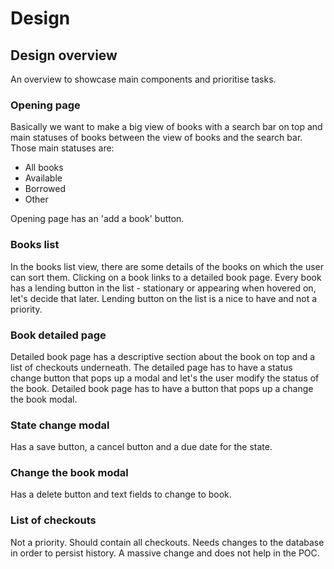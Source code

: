 # Design

## Design overview

An overview to showcase main components and prioritise tasks.

### Opening page

Basically we want to make a big view of books with a search bar on top and main statuses of books between the view of books and the search bar. Those main statuses are:

- All books
- Available
- Borrowed
- Other

Opening page has an 'add a book' button.

### Books list

In the books list view, there are some details of the books on which the user can sort them. Clicking on a book links to a detailed book page. Every book has a lending button in the list - stationary or appearing when hovered on, let's decide that later. Lending button on the list is a nice to have and not a priority.


### Book detailed page

Detailed book page has a descriptive section about the book on top and a list of checkouts underneath. The detailed page has to have a status change button that pops up a modal and let's the user modify the status of the book. Detailed book page has to have a button that pops up a change the book modal. 

### State change modal

Has a save button, a cancel button and a due date for the state. 

### Change the book modal

Has a delete button and text fields to change to book.

### List of checkouts

Not a priority. Should contain all checkouts. Needs changes to the database in order to persist history. A massive change and does not help in the POC.

